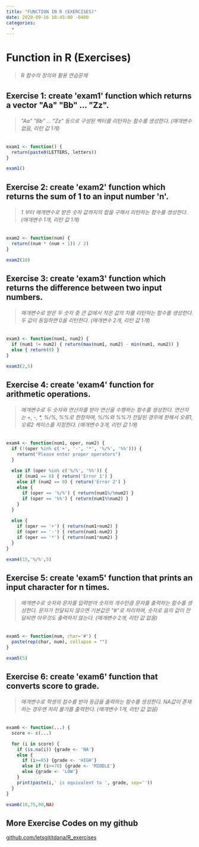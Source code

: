 ```yaml
---
title: "FUNCTION IN R (EXERCISES)"
date: 2020-09-16 10:45:00 -0400
categories:
  - 
---
```



# Function in R (Exercises)
> <h6> R 함수의 정의와 활용 연습문제 </h6>




## Exercise 1: create 'exam1' function which returns a vector "Aa" "Bb" ... "Zz".
> <h6> "Aa" "Bb" ... "Zz" 등으로 구성된 벡터를 리턴하는 함수를 생성한다. (매개변수 없음, 리턴 값 1개)</h6>

```R
exam1 <- function() {
  return(paste0(LETTERS, letters))
}

exam1()
```



## Exercise 2: create 'exam2' function which returns the sum of 1 to an input number 'n'.
> <h6>1 부터 매개변수로 받은 숫자 값까지의 합을 구해서 리턴하는 함수를 생성한다. (매개변수 1개, 리턴 값 1개)</h6>

```R
exam2 <- function(num) {
  return((num * (num + 1)) / 2)
}

exam2(10)
```



## Exercise 3: create 'exam3' function which returns the difference between two input numbers.
> <h6>매개변수로 받은 두 숫자 중 큰 값에서 작은 값의 차를 리턴하는 함수를 생성한다. 두 값이 동일하면 0을 리턴한다. (매개변수 2개, 리턴 값 1개)</h6>

```R
exam3 <- function(num1, num2) {
  if (num1 != num2) { return(max(num1, num2) - min(num1, num2)) }
  else { return(0) }
}

exam3(2,5)
```



## Exercise 4: create 'exam4' function for arithmetic operations.
> <h6>매개변수로 두 숫자와 연산자를 받아 연산을 수행하는 함수를 생성한다. 연산자는 +, -, *, %/%, %%로 한정하며, %/%와 %%가 전달된 경우에 한해서 오류1, 오류2 케이스를 지정한다. (매개변수 3개, 리턴 값 1개)</h6>

```R
exam4 <- function(num1, oper, num2) {
  if (!(oper %in% c('+', '-', '*', '%/%', '%%'))) {
    return("Please enter proper operators")
  }
  
  else if (oper %in% c('%/%', '%%')) {
    if (num1 == 0) { return('Error 1') }
    else if (num2 == 0) { return('Error 2') }
    else {
      if (oper == '%/%') { return(num1%/%num2) }
      if (oper == '%%') { return(num1%%num2) }
    }
  }
  
  else {
    if (oper == '+') { return(num1+num2) }
    if (oper == '-') { return(num1-num2) }
    if (oper == '*') { return(num1*num2) }
  }
}

exam4(15,'%/%',5)
```



## Exercise 5: create 'exam5' function that prints an input character for n times.
> <h6>매개변수로 숫자와 문자를 입력받아 숫자의 개수만큼 문자를 출력하는 함수를 생성한다. 문자가 전달되지 않으면 기본값은 "#"로 처리하며, 숫자로 음의 값이 전달되면 아무것도 출력하지 않는다. (매개변수 2개, 리턴 값 없음)</h6>

```R
exam5 <- function(num, char='#') {
  paste(rep(char, num), collapse = "")
}

exam5(5)
```



## Exercise 6: create 'exam6' function that converts score to grade.
> <h6>매개변수로 학생의 점수를 받아 등급을 출력하는 함수를 생성한다. NA값이 존재하는 경우엔 처리 불가를 출력한다. (매개변수 1개, 리턴 값 없음)</h6>

```R
exam6 <- function(...) {
  score <- c(...)

  for (i in score) {
    if (is.na(i)) {grade <- 'NA'}
    else {
      if (i>=85) {grade <- 'HIGH'}
      else if (i>=70) {grade <- 'MIDDLE'}
      else {grade <- 'LOW'}
    }
    print(paste(i,' is equivalent to ', grade, sep=''))
  }
}

exam6(10,75,90,NA)
```


## More Exercise Codes on my github
[github.com/letsgititdana/R_exercises](https://github.com/letsgititdana/R_exercises)
